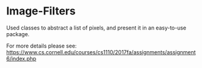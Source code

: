 # Image-Filters
Used classes to abstract a list of pixels, and present it in an easy-to-use package.

For more details please see: https://www.cs.cornell.edu/courses/cs1110/2017fa/assignments/assignment6/index.php
